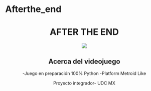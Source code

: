 # Afterthe_end
<div align="center">
<h1>AFTER THE END</h1>
   <img src="https://i.imgur.com/tdTOqF6.gif">

   ## Acerca del videojuego

   -Juego en preparación 100% Python
   -Platform Metroid Like

Proyecto integrador- UDC MX
